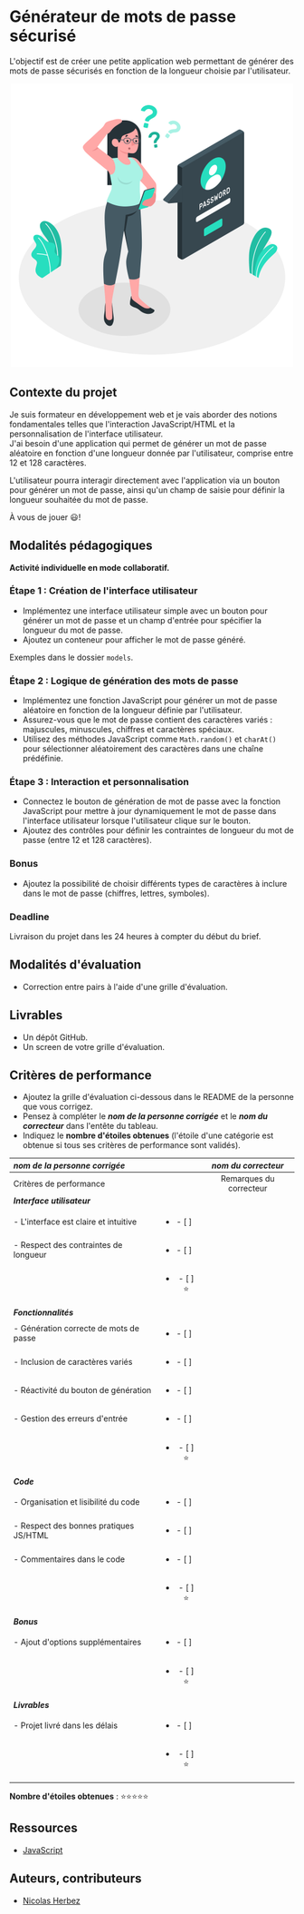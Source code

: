 # Générateur de mots de passe sécurisé

L'objectif est de créer une petite application web permettant de générer des mots de passe sécurisés en fonction de la longueur choisie par l'utilisateur.

<div align="center">
    <img src="./images/password-generator.svg" alt="password-generator.svg" style="width: 500px !important;">
</div>

## Contexte du projet

Je suis formateur en développement web et je vais aborder des notions fondamentales telles que l'interaction JavaScript/HTML et la personnalisation de l'interface utilisateur.  
J'ai besoin d'une application qui permet de générer un mot de passe aléatoire en fonction d'une longueur donnée par l'utilisateur, comprise entre 12 et 128 caractères.

L'utilisateur pourra interagir directement avec l'application via un bouton pour générer un mot de passe, ainsi qu'un champ de saisie pour définir la longueur souhaitée du mot de passe.

À vous de jouer 😃!

## Modalités pédagogiques

**Activité individuelle en mode collaboratif.**

### Étape 1 : Création de l'interface utilisateur

- Implémentez une interface utilisateur simple avec un bouton pour générer un mot de passe et un champ d'entrée pour spécifier la longueur du mot de passe.
- Ajoutez un conteneur pour afficher le mot de passe généré.

Exemples dans le dossier `models`.

### Étape 2 : Logique de génération des mots de passe

- Implémentez une fonction JavaScript pour générer un mot de passe aléatoire en fonction de la longueur définie par l'utilisateur.
- Assurez-vous que le mot de passe contient des caractères variés : majuscules, minuscules, chiffres et caractères spéciaux.
- Utilisez des méthodes JavaScript comme `Math.random()` et `charAt()` pour sélectionner aléatoirement des caractères dans une chaîne prédéfinie.

### Étape 3 : Interaction et personnalisation

- Connectez le bouton de génération de mot de passe avec la fonction JavaScript pour mettre à jour dynamiquement le mot de passe dans l'interface utilisateur lorsque l'utilisateur clique sur le bouton.
- Ajoutez des contrôles pour définir les contraintes de longueur du mot de passe (entre 12 et 128 caractères).

### Bonus

- Ajoutez la possibilité de choisir différents types de caractères à inclure dans le mot de passe (chiffres, lettres, symboles).

### Deadline

Livraison du projet dans les 24 heures à compter du début du brief.

## Modalités d'évaluation

- Correction entre pairs à l'aide d'une grille d'évaluation.

## Livrables

- Un dépôt GitHub.
- Un screen de votre grille d'évaluation.

## Critères de performance

- Ajoutez la grille d'évaluation ci-dessous dans le README de la personne que vous corrigez.
- Pensez à compléter le ***nom de la personne corrigée*** et le ***nom du correcteur*** dans l'entête du tableau.
- Indiquez le **nombre d'étoiles obtenues** (l'étoile d'une catégorie est obtenue si tous ses critères de performance sont validés).

| *nom de la personne corrigée*          |                               | *nom du correcteur*       |
| :---- | :----: | :---: |
| Critères de performance                 |                               | Remarques du correcteur   |
| ***Interface utilisateur***            |                               |                           |
| - L'interface est claire et intuitive  | <ul><li>- [ ] &nbsp;</li><ul> |                           |
| - Respect des contraintes de longueur  | <ul><li>- [ ] &nbsp;</li><ul> |                           |
|                                        | <ul><li>- [ ] ⭐</li><ul>     |                           |
| ***Fonctionnalités***                  |                               |                           |
| - Génération correcte de mots de passe | <ul><li>- [ ] &nbsp;</li><ul> |                           |
| - Inclusion de caractères variés       | <ul><li>- [ ] &nbsp;</li><ul> |                           |
| - Réactivité du bouton de génération   | <ul><li>- [ ] &nbsp;</li><ul> |                           |
| - Gestion des erreurs d'entrée         | <ul><li>- [ ] &nbsp;</li><ul> |                           |
|                                        | <ul><li>- [ ] ⭐</li><ul>     |                           |
| ***Code***                             |                               |                           |
| - Organisation et lisibilité du code   | <ul><li>- [ ] &nbsp;</li><ul> |                           |
| - Respect des bonnes pratiques JS/HTML | <ul><li>- [ ] &nbsp;</li><ul> |                           |
| - Commentaires dans le code            | <ul><li>- [ ] &nbsp;</li><ul> |                           |
|                                        | <ul><li>- [ ] ⭐</li><ul>     |                           |
| ***Bonus***                            |                               |                           |
| - Ajout d'options supplémentaires      | <ul><li>- [ ] &nbsp;</li><ul> |                           |
|                                        | <ul><li>- [ ] ⭐</li><ul>     |                           |
| ***Livrables***                        |                               |                           |
| - Projet livré dans les délais         | <ul><li>- [ ] &nbsp;</li><ul> |                           |
|                                        | <ul><li>- [ ] ⭐</li><ul>     |                           |

**Nombre d'étoiles obtenues** : ⭐⭐⭐⭐⭐

## Ressources

- [JavaScript](https://developer.mozilla.org/fr/docs/Web/JavaScript)

## Auteurs, contributeurs

- [Nicolas Herbez](https://github.com/nicolas-herbez)
